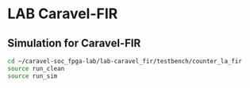 # LAB Caravel-FIR

## Simulation for Caravel-FIR
```sh
cd ~/caravel-soc_fpga-lab/lab-caravel_fir/testbench/counter_la_fir
source run_clean
source run_sim
```
